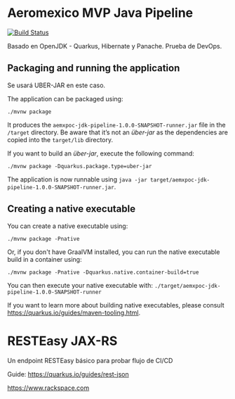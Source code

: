 # Aeromexico MVP Java Pipeline

[![Build Status](https://jenkins-mvp.rax.latamps.tech/buildStatus/icon?job=java-mvn-quarkus-1%2Fdev)](https://jenkins-mvp.rax.latamps.tech/job/Kaniko-test-1/job/dev/)


Basado en OpenJDK - Quarkus, Hibernate y Panache. Prueba de DevOps.

## Packaging and running the application

Se usará UBER-JAR en este caso.

The application can be packaged using:
```shell script
./mvnw package
```
It produces the `aemxpoc-jdk-pipeline-1.0.0-SNAPSHOT-runner.jar` file in the `/target` directory.
Be aware that it’s not an _über-jar_ as the dependencies are copied into the `target/lib` directory.

If you want to build an _über-jar_, execute the following command:
```shell script
./mvnw package -Dquarkus.package.type=uber-jar
```

The application is now runnable using `java -jar target/aemxpoc-jdk-pipeline-1.0.0-SNAPSHOT-runner.jar`.

## Creating a native executable

You can create a native executable using: 
```shell script
./mvnw package -Pnative
```

Or, if you don't have GraalVM installed, you can run the native executable build in a container using: 
```shell script
./mvnw package -Pnative -Dquarkus.native.container-build=true
```

You can then execute your native executable with: `./target/aemxpoc-jdk-pipeline-1.0.0-SNAPSHOT-runner`

If you want to learn more about building native executables, please consult https://quarkus.io/guides/maven-tooling.html.

# RESTEasy JAX-RS

<p>Un endpoint RESTEasy básico para probar flujo de CI/CD</p>

Guide: https://quarkus.io/guides/rest-json

https://www.rackspace.com 
